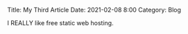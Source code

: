 Title: My Third Article
Date: 2021-02-08 8:00
Category: Blog

I REALLY like free static web hosting.